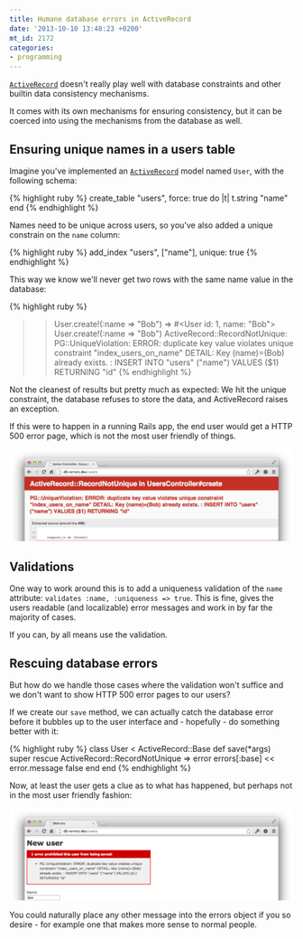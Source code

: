 ```yaml
---
title: Humane database errors in ActiveRecord
date: '2013-10-10 13:48:23 +0200'
mt_id: 2172
categories:
- programming
---
```

[`ActiveRecord`](http://api.rubyonrails.org/classes/ActiveRecord/Base.html) doesn't really play well with database constraints and other builtin data consistency mechanisms.

It comes with its own mechanisms for ensuring consistency, but it can be coerced into using the mechanisms from the database as well.


<!--more-->

## Ensuring unique names in a users table

Imagine you've implemented an [`ActiveRecord`](http://api.rubyonrails.org/classes/ActiveRecord/Base.html) model named `User`, with the following schema:

{% highlight ruby %}
create_table "users", force: true do |t|
  t.string "name"
end
{% endhighlight %}

Names need to be unique across users, so you've also added a unique constrain on the `name` column:

{% highlight ruby %}
add_index "users", ["name"], unique: true
{% endhighlight %}

This way we know we'll never get two rows with the same name value in the database:

{% highlight ruby %}
>> User.create!(:name => "Bob")
=> #<User id: 1, name: "Bob">
>> User.create!(:name => "Bob")
ActiveRecord::RecordNotUnique: PG::UniqueViolation: ERROR:  duplicate key value violates unique constraint "index_users_on_name"
DETAIL:  Key (name)=(Bob) already exists.
: INSERT INTO "users" ("name") VALUES ($1) RETURNING "id"
{% endhighlight %}

Not the cleanest of results but pretty much as expected: We hit the unique constraint, the database refuses to store the data, and ActiveRecord raises an exception.

If this were to happen in a running Rails app, the end user would get a HTTP 500 error page, which is not the most user friendly of things.

![Screenshot of server error in development mode](/files/journal/humane_database_errors/default_error.png)

## Validations

One way to work around this is to add a uniqueness validation of the `name` attribute: `validates :name, :uniqueness => true`. This is fine, gives the users readable (and localizable) error messages and work in by far the majority of cases.

If you can, by all means use the validation.

## Rescuing database errors

But how do we handle those cases where the validation won't suffice and we don't want to show HTTP 500 error pages to our users?

If we create our `save` method, we can actually catch the database error before it bubbles up to the user interface and - hopefully - do something better with it:

{% highlight ruby %}
class User < ActiveRecord::Base
  def save(*args)
    super
  rescue ActiveRecord::RecordNotUnique => error
    errors[:base] << error.message
    false
  end
end
{% endhighlight %}

Now, at least the user gets a clue as to what has happened, but perhaps not in the most user friendly fashion:

![Screenshot of database error rendered as a validation error](/files/journal/humane_database_errors/database_error_as_validation_error.png)

You could naturally place any other message into the errors object if you so desire - for example one that makes more sense to normal people.
